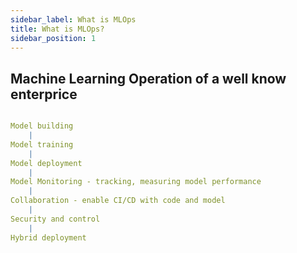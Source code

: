 ```yaml
---
sidebar_label: What is MLOps
title: What is MLOps?
sidebar_position: 1
---
```


## Machine Learning Operation of a well know enterprice

```yaml

Model building 
    |
Model training
    |
Model deployment 
    |
Model Monitoring - tracking, measuring model performance
    |
Collaboration - enable CI/CD with code and model
    |
Security and control    
    |
Hybrid deployment

```












